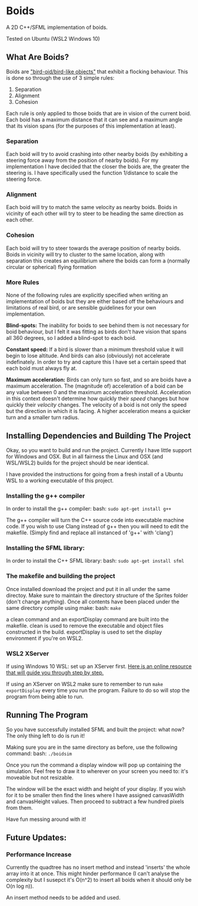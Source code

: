 # Boids
A 2D C++/SFML implementation of boids.

Tested on Ubuntu (WSL2 Windows 10)

## What Are Boids?
Boids are ["bird-oid/bird-like objects"](https://en.wikipedia.org/wiki/Boids) that exhibit a flocking behaviour. This is done so through the use of 3 simple rules:
1. Separation
2. Alignment
3. Cohesion

Each rule is only applied to those boids that are in vision of the current boid. Each boid has a maximum distance that it can see and a maximum angle that its vision spans (for the purposes of this implementation at least).

### Separation
Each boid will try to avoid crashing into other nearby boids (by exhibiting a steering force away from the position of nearby boids). For my implementation I have decided that the closer the boids are, the greater the steering is. I have specifically used the function 1/distance to scale the steering force.

### Alignment
Each boid will try to match the same velocity as nearby boids. Boids in vicinity of each other will try to steer to be heading the same direction as each other.

### Cohesion
Each boid will try to steer towards the average position of nearby boids. Boids in vicinity will try to cluster to the same location, along with separation this creates an equilibrium where the boids can form a (normally circular or spherical) flying formation

### More Rules
None of the following rules are explicitly specified when writing an implementation of boids but they are either based off the behaviours and limitations of real bird, or are sensible guidelines for your own implementation.

**Blind-spots:** The inability for boids to see behind them is not necessary for boid behaviour, but I felt it was fitting as birds don't have vision that spans all 360 degrees, so I added a blind-spot to each boid.

**Constant speed:** If a bird is slower than a minimum threshold value it will begin to lose altitude. And birds can also (obviously) not accelerate indefinately. In order to try and capture this I have set a certain speed that each boid must always fly at.

**Maximum acceleration:** Birds can only turn so fast, and so are boids have a maximum acceleration. The (magnitude of) acceleration of a boid can be any value between 0 and the maximum acceleration threshold. Acceleration in this context doesn't determine how quickly their *speed* changes but how quickly their *velocity* changes. The velocity of a boid is not only the speed but the direction in which it is facing. A higher acceleration means a quicker turn and a smaller turn radius.


## Installing Dependencies and Building The Project
Okay, so you want to build and run the project.
Currently I have little support for Windows and OSX. But in all fairness the Linux and OSX (and WSL/WSL2) builds for the project should be near identical.

I have provided the instructions for going from a fresh install of a Ubuntu WSL to a working executable of this project.

### Installing the g++ compiler
In order to install the g++ compiler:
  bash: `sudo apt-get install g++`

The g++ compiler will turn the C++ source code into executable machine code.
If you wish to use Clang instead of g++ then you will need to edit the makefile.
(Simply find and replace all instanced of 'g++' with 'clang')


### Installing the SFML library:
In order to install the C++ SFML library:
  bash: `sudo apt-get install sfml`
        

### The makefile and building the project
Once installed download the project and put it in all under the same directoy.
Make sure to maintain the directory structure of the Sprites folder (don't change anything).
Once all contents have been placed under the same directory compile using make:
  bash: `make`

a clean command and an exportDisplay command are built into the makefile.
clean is used to remove the executable and object files constructed in the build.
exportDisplay is used to set the display environment if you're on WSL2.

### WSL2 XServer
If using Windows 10 WSL: set up an XServer first.
[Here is an online resource that will guide you through step by step.](https://virtualizationreview.com/articles/2017/02/08/graphical-programs-on-windows-subsystem-on-linux.aspx)

If using an XServer on WSL2 make sure to remember to run `make exportDisplay` every time you run the program.
Failure to do so will stop the program from being able to run.


## Running The Program
So you have successfully installed SFML and built the project: what now?
The only thing left to do is run it!

Making sure you are in the same directory as before, use the following command:
  bash: `./boidsim`
  
Once you run the command a display window will pop up containing the simulation.
Feel free to draw it to wherever on your screen you need to: it's moveable but not resizable.

The window will be the exact width and height of your display. If you wish for it to be smaller then find the lines where I have assigned canvasWidth and canvasHeight values. Then proceed to subtract a few hundred pixels from them.

Have fun messing around with it!


## Future Updates:

### Performance Increase
Currently the quadtree has no insert method and instead 'inserts' the whole array into it at once. This might hinder performance (I can't analyse the complexity but I susepct it's O(n^2) to insert all boids when it should only be O(n log n)).

An insert method needs to be added and used.
